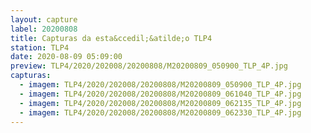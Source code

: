 ```yaml
---
layout: capture
label: 20200808
title: Capturas da esta&ccedil;&atilde;o TLP4
station: TLP4
date: 2020-08-09 05:09:00
preview: TLP4/2020/202008/20200808/M20200809_050900_TLP_4P.jpg
capturas:
  - imagem: TLP4/2020/202008/20200808/M20200809_050900_TLP_4P.jpg
  - imagem: TLP4/2020/202008/20200808/M20200809_061040_TLP_4P.jpg
  - imagem: TLP4/2020/202008/20200808/M20200809_062135_TLP_4P.jpg
  - imagem: TLP4/2020/202008/20200808/M20200809_062330_TLP_4P.jpg
---
```

